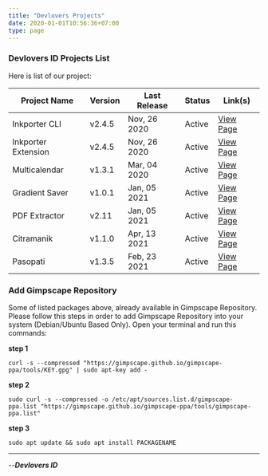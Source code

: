 ```yaml
---
title: "Devlovers Projects"
date: 2020-01-01T10:56:36+07:00
type: page
---
```


### Devlovers ID Projects List

Here is list of our project:

| Project Name        | Version | Last Release | Status | Link(s)                                                                       |
| ------------------- | ------- | ------------ | ------ | ----------------------------------------------------------------------------- |
| Inkporter CLI       | v2.4.5  | Nov, 26 2020 | Active | [View Page](https://inkporter.raniaamina.id)                                  |
| Inkporter Extension | v2.4.5  | Nov, 26 2020 | Active | [View Page](https://inkscape.org/~raniaamina/%E2%98%85inkporter)              |
| Multicalendar       | v1.3.1  | Mar, 04 2020 | Active | [View Page](https://inkscape.org/~raniaamina/%E2%98%85inkscape-multicalendar) |
| Gradient Saver      | v1.0.1  | Jan, 05 2021 | Active | [View Page](https://inkscape.org/~raniaamina/%E2%98%85gradient-saver)         |
| PDF Extractor       | v2.11   | Jan, 05 2021 | Active | [View Page](https://github.com/raniaamina/pdf-extractor)                      |
| Citramanik          | v1.1.0  | Apr, 13 2021 | Active | [View Page](https://citramanik.dev-is.my.id)                                  |
| Pasopati            | v1.3.5  | Feb, 23 2021 | Active | [View Page](https://github.com/raniaamina/pasopati)                           |

### Add Gimpscape Repository

Some of listed packages above, already available in Gimpscape Repository. Please follow this steps in order to add Gimpscape Repository into your system (Debian/Ubuntu Based Only). Open your terminal and run this commands:

**step 1**

`curl -s --compressed "https://gimpscape.github.io/gimpscape-ppa/tools/KEY.gpg" | sudo apt-key add -`

**step 2**

`sudo curl -s --compressed -o /etc/apt/sources.list.d/gimpscape-ppa.list "https://gimpscape.github.io/gimpscape-ppa/tools/gimpscape-ppa.list"`

**step 3**

`sudo apt update && sudo apt install PACKAGENAME`

***

--**_Devlovers ID_**